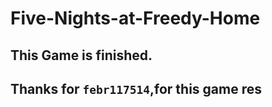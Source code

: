 # Five-Nights-at-Freedy-Home

## This Game is finished.

## Thanks for `febr117514`,for this game res
